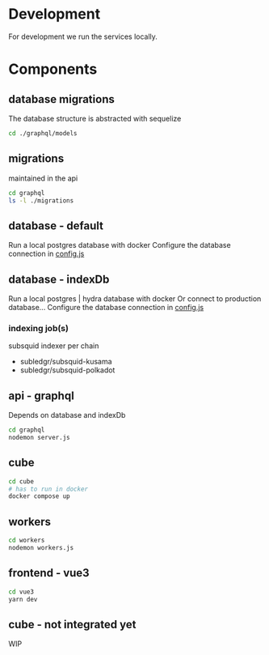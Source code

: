 # Development

For development we run the services locally.

# Components

## database migrations
The database structure is abstracted with sequelize
```bash
cd ./graphql/models
```

## migrations
maintained in the api

```bash
cd graphql
ls -l ./migrations
```

## database - default

Run a local postgres database with docker
Configure the database connection in [config.js](./config/config.js)

## database - indexDb

Run a local postgres | hydra database with docker
Or connect to production database...
Configure the database connection in [config.js](./config/config.js)

### indexing job(s)

subsquid indexer per chain
- subledgr/subsquid-kusama [](https://github.com/subledgr/subsquid-kusama)
- subledgr/subsquid-polkadot [](https://github.com/subledgr/subsquid-polkadot)

## api - graphql

Depends on database and indexDb
```bash
cd graphql
nodemon server.js
```

## cube

```bash
cd cube
# has to run in docker
docker compose up
```

## workers

```bash
cd workers
nodemon workers.js
```

## frontend - vue3

```bash
cd vue3
yarn dev
```

## cube - not integrated yet
WIP
